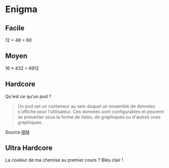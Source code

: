 # Enigma

## Facile
12 + 48 = 60

## Moyen
16 * 432 = 6912

## Hardcore
Qu'est ce qu'un pod ?
> Un pod est un conteneur au sein duquel un ensemble de données s'affiche pour l'utilisateur. Ces données sont configurables et peuvent se présenter sous la forme de listes, de graphiques ou d'autres vues graphiques.

Source  [IBM](https://www.ibm.com/support/knowledgecenter/fr/SS8S5A_6.1.0/com.ibm.curam.content.doc/PodConfiguration/c_PODCONFIG_IntroducingWhatIsPod.html)

## Ultra Hardcore
La couleur de ma chemise au premier cours ?
Bleu clair !

